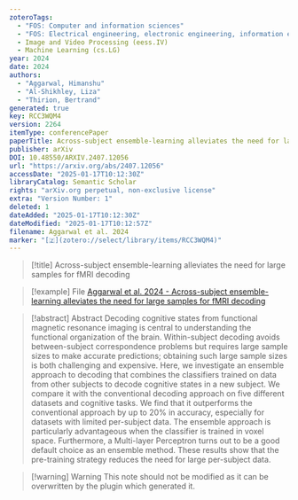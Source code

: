 ```yaml
---
zoteroTags:
  - "FOS: Computer and information sciences"
  - "FOS: Electrical engineering, electronic engineering, information engineering"
  - Image and Video Processing (eess.IV)
  - Machine Learning (cs.LG)
year: 2024
date: 2024
authors:
  - "Aggarwal, Himanshu"
  - "Al-Shikhley, Liza"
  - "Thirion, Bertrand"
generated: true
key: RCC3WQM4
version: 2264
itemType: conferencePaper
paperTitle: Across-subject ensemble-learning alleviates the need for large samples for fMRI decoding
publisher: arXiv
DOI: 10.48550/ARXIV.2407.12056
url: "https://arxiv.org/abs/2407.12056"
accessDate: "2025-01-17T10:12:30Z"
libraryCatalog: Semantic Scholar
rights: "arXiv.org perpetual, non-exclusive license"
extra: "Version Number: 1"
deleted: 1
dateAdded: "2025-01-17T10:12:30Z"
dateModified: "2025-01-17T10:12:57Z"
filename: Aggarwal et al. 2024
marker: "[🇿](zotero://select/library/items/RCC3WQM4)"
---
```


> [!title] Across-subject ensemble-learning alleviates the need for large samples for fMRI decoding

> [!example] File
> [Aggarwal et al. 2024 - Across-subject ensemble-learning alleviates the need for large samples for fMRI decoding](/Papers/PDFs/Aggarwal%20et%20al.%202024%20-%20Across-subject%20ensemble-learning%20alleviates%20the%20need%20for%20large%20samples%20for%20fMRI%20decoding.pdf)

> [!abstract] Abstract
> Decoding cognitive states from functional magnetic resonance imaging is central to understanding the functional organization of the brain. Within-subject decoding avoids between-subject correspondence problems but requires large sample sizes to make accurate predictions; obtaining such large sample sizes is both challenging and expensive. Here, we investigate an ensemble approach to decoding that combines the classifiers trained on data from other subjects to decode cognitive states in a new subject. We compare it with the conventional decoding approach on five different datasets and cognitive tasks. We find that it outperforms the conventional approach by up to 20% in accuracy, especially for datasets with limited per-subject data. The ensemble approach is particularly advantageous when the classifier is trained in voxel space. Furthermore, a Multi-layer Perceptron turns out to be a good default choice as an ensemble method. These results show that the pre-training strategy reduces the need for large per-subject data.

>[!warning] Warning
> This note should not be modified as it can be overwritten by the plugin which generated it.

